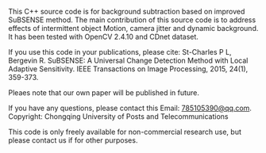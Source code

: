 
This C++ source code is for background subtraction based on improved SuBSENSE method. The main contribution of this source code is to address effects of intermittent object Motion, camera jitter and dynamic background. It has been tested with OpenCV 2.4.10 and CDnet dataset.
 
If you use this code in your publications, please cite: St-Charles P L, Bergevin R. SuBSENSE: A Universal Change Detection Method with Local Adaptive Sensitivity. IEEE Transactions on Image Processing, 2015, 24(1), 359-373. 

Pleaes note that our own paper will be published in future.

If you have any questions, please contact this Email: 785105390@qq.com.
Copyright: Chongqing University of Posts and Telecommunications

This code is only freely available for non-commercial research use, but please contact us if for other purposes.
